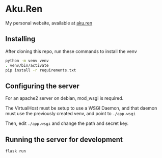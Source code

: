 # Aku.Ren

My personal website, available at [aku.ren](https://aku.ren/)

## Installing

After cloning this repo, run these commands to install the venv
```bash
python -m venv venv
. venv/bin/activate
pip install -r requirements.txt
```

## Configuring the server

For an apache2 server on debian, mod_wsgi is required.

The VirtualHost must be setup to use a WSGI Daemon, and that daemon must use
the previously created venv, and point to `./app.wsgi`

Then, edit `./app.wsgi` and change the path and secret key.

## Running the server for development

```bash
flask run
```
